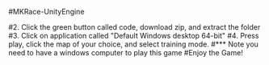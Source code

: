 #MKRace-UnityEngine

#2. Click the green button called code, download zip, and extract the folder
#3. Click on application called "Default Windows desktop 64-bit"
#4. Press play, click the map of your choice, and select training mode.
#*** Note you need to have a windows computer to play this game
#Enjoy the Game!
